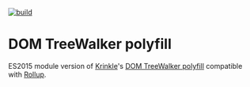 [![build](https://travis-ci.org/chge/tasty-treewalker.svg?branch=master)](https://travis-ci.org/chge/tasty-treewalker)

# DOM TreeWalker polyfill

ES2015 module version of [Krinkle](https://github.com/Krinkle)'s [DOM TreeWalker polyfill](https://github.com/Krinkle/dom-TreeWalker-polyfill) compatible with [Rollup](http://rollupjs.org/).
